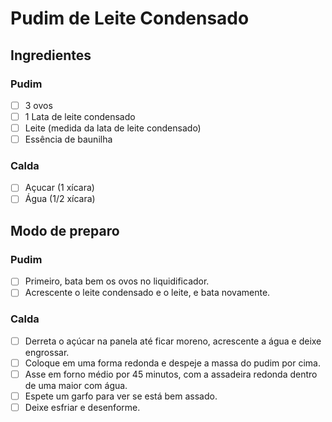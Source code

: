# Pudim de Leite Condensado

## Ingredientes  

### Pudim

 - [ ] 3 ovos  
 - [ ] 1 Lata de leite condensado
 - [ ] Leite (medida da lata de leite condensado)
 - [ ] Essência de baunilha  
 
### Calda
 
 - [ ] Açucar  (1 xícara)
 - [ ] Água  (1/2 xícara)
 
## Modo de preparo 

### Pudim  

- [ ] Primeiro, bata bem os ovos no liquidificador.
- [ ] Acrescente o leite condensado e o leite, e bata novamente.

### Calda  

- [ ] Derreta o açúcar na panela até ficar moreno, acrescente a água e deixe engrossar.
- [ ] Coloque em uma forma redonda e despeje a massa do pudim por cima.
- [ ] Asse em forno médio por 45 minutos, com a assadeira redonda dentro de uma maior com água.
- [ ] Espete um garfo para ver se está bem assado.
- [ ] Deixe esfriar e desenforme.
